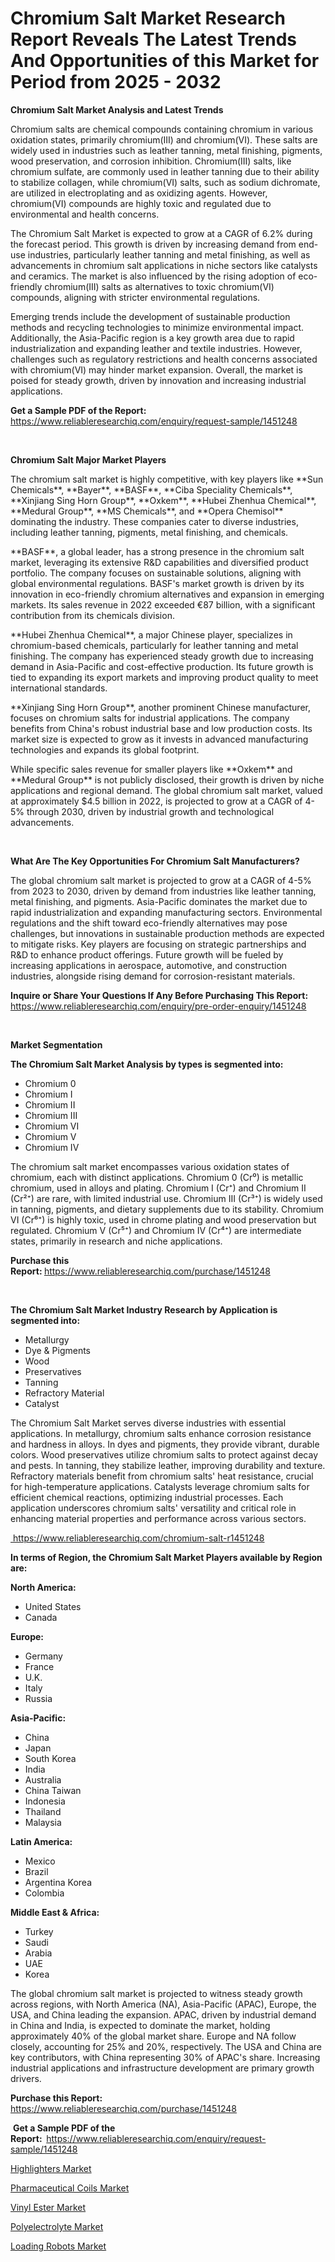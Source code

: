 <p><h1>Chromium Salt Market Research Report Reveals The Latest Trends And Opportunities of this Market for Period from 2025 - 2032</h1></p><p><strong>Chromium Salt Market Analysis and Latest Trends</strong></p>
<p><p>Chromium salts are chemical compounds containing chromium in various oxidation states, primarily chromium(III) and chromium(VI). These salts are widely used in industries such as leather tanning, metal finishing, pigments, wood preservation, and corrosion inhibition. Chromium(III) salts, like chromium sulfate, are commonly used in leather tanning due to their ability to stabilize collagen, while chromium(VI) salts, such as sodium dichromate, are utilized in electroplating and as oxidizing agents. However, chromium(VI) compounds are highly toxic and regulated due to environmental and health concerns.</p><p>The Chromium Salt Market is expected to grow at a CAGR of 6.2% during the forecast period. This growth is driven by increasing demand from end-use industries, particularly leather tanning and metal finishing, as well as advancements in chromium salt applications in niche sectors like catalysts and ceramics. The market is also influenced by the rising adoption of eco-friendly chromium(III) salts as alternatives to toxic chromium(VI) compounds, aligning with stricter environmental regulations.</p><p>Emerging trends include the development of sustainable production methods and recycling technologies to minimize environmental impact. Additionally, the Asia-Pacific region is a key growth area due to rapid industrialization and expanding leather and textile industries. However, challenges such as regulatory restrictions and health concerns associated with chromium(VI) may hinder market expansion. Overall, the market is poised for steady growth, driven by innovation and increasing industrial applications.</p></p>
<p><strong>Get a Sample PDF of the Report:&nbsp;</strong> <a href="https://www.reliableresearchiq.com/enquiry/request-sample/1451248?utm_campaign=1137&utm_medium=2&utm_source=Github&utm_content=ia&utm_term=26012025&utm_id=chromium-salt">https://www.reliableresearchiq.com/enquiry/request-sample/1451248</a></p>
<p>&nbsp;</p>
<p><strong>Chromium Salt Major Market Players</strong></p>
<p><p>The chromium salt market is highly competitive, with key players like **Sun Chemicals**, **Bayer**, **BASF**, **Ciba Speciality Chemicals**, **Xinjiang Sing Horn Group**, **Oxkem**, **Hubei Zhenhua Chemical**, **Medural Group**, **MS Chemicals**, and **Opera Chemisol** dominating the industry. These companies cater to diverse industries, including leather tanning, pigments, metal finishing, and chemicals.</p><p>**BASF**, a global leader, has a strong presence in the chromium salt market, leveraging its extensive R&D capabilities and diversified product portfolio. The company focuses on sustainable solutions, aligning with global environmental regulations. BASF's market growth is driven by its innovation in eco-friendly chromium alternatives and expansion in emerging markets. Its sales revenue in 2022 exceeded €87 billion, with a significant contribution from its chemicals division.</p><p>**Hubei Zhenhua Chemical**, a major Chinese player, specializes in chromium-based chemicals, particularly for leather tanning and metal finishing. The company has experienced steady growth due to increasing demand in Asia-Pacific and cost-effective production. Its future growth is tied to expanding its export markets and improving product quality to meet international standards.</p><p>**Xinjiang Sing Horn Group**, another prominent Chinese manufacturer, focuses on chromium salts for industrial applications. The company benefits from China's robust industrial base and low production costs. Its market size is expected to grow as it invests in advanced manufacturing technologies and expands its global footprint.</p><p>While specific sales revenue for smaller players like **Oxkem** and **Medural Group** is not publicly disclosed, their growth is driven by niche applications and regional demand. The global chromium salt market, valued at approximately $4.5 billion in 2022, is projected to grow at a CAGR of 4-5% through 2030, driven by industrial growth and technological advancements.</p></p>
<p>&nbsp;</p>
<p><strong>What Are The Key Opportunities For Chromium Salt Manufacturers?</strong></p>
<p><p>The global chromium salt market is projected to grow at a CAGR of 4-5% from 2023 to 2030, driven by demand from industries like leather tanning, metal finishing, and pigments. Asia-Pacific dominates the market due to rapid industrialization and expanding manufacturing sectors. Environmental regulations and the shift toward eco-friendly alternatives may pose challenges, but innovations in sustainable production methods are expected to mitigate risks. Key players are focusing on strategic partnerships and R&D to enhance product offerings. Future growth will be fueled by increasing applications in aerospace, automotive, and construction industries, alongside rising demand for corrosion-resistant materials.</p></p>
<p><strong>Inquire or Share Your Questions If Any Before Purchasing This Report:</strong> <a href="https://www.reliableresearchiq.com/enquiry/pre-order-enquiry/1451248?utm_campaign=1137&utm_medium=2&utm_source=Github&utm_content=ia&utm_term=26012025&utm_id=chromium-salt">https://www.reliableresearchiq.com/enquiry/pre-order-enquiry/1451248</a></p>
<p>&nbsp;</p>
<p><strong>Market Segmentation</strong></p>
<p><strong>The Chromium Salt Market Analysis by types is segmented into:</strong></p>
<p><ul><li>Chromium 0</li><li>Chromium I</li><li>Chromium II</li><li>Chromium III</li><li>Chromium VI</li><li>Chromium V</li><li>Chromium IV</li></ul></p>
<p><p>The chromium salt market encompasses various oxidation states of chromium, each with distinct applications. Chromium 0 (Cr⁰) is metallic chromium, used in alloys and plating. Chromium I (Cr⁺) and Chromium II (Cr²⁺) are rare, with limited industrial use. Chromium III (Cr³⁺) is widely used in tanning, pigments, and dietary supplements due to its stability. Chromium VI (Cr⁶⁺) is highly toxic, used in chrome plating and wood preservation but regulated. Chromium V (Cr⁵⁺) and Chromium IV (Cr⁴⁺) are intermediate states, primarily in research and niche applications.</p></p>
<p><strong>Purchase this Report:&nbsp;</strong><a href="https://www.reliableresearchiq.com/purchase/1451248?utm_campaign=1137&utm_medium=2&utm_source=Github&utm_content=ia&utm_term=26012025&utm_id=chromium-salt">https://www.reliableresearchiq.com/purchase/1451248</a></p>
<p>&nbsp;</p>
<p><strong>The Chromium Salt Market Industry Research by Application is segmented into:</strong></p>
<p><ul><li>Metallurgy</li><li>Dye & Pigments</li><li>Wood</li><li>Preservatives</li><li>Tanning</li><li>Refractory Material</li><li>Catalyst</li></ul></p>
<p><p>The Chromium Salt Market serves diverse industries with essential applications. In metallurgy, chromium salts enhance corrosion resistance and hardness in alloys. In dyes and pigments, they provide vibrant, durable colors. Wood preservatives utilize chromium salts to protect against decay and pests. In tanning, they stabilize leather, improving durability and texture. Refractory materials benefit from chromium salts' heat resistance, crucial for high-temperature applications. Catalysts leverage chromium salts for efficient chemical reactions, optimizing industrial processes. Each application underscores chromium salts' versatility and critical role in enhancing material properties and performance across various sectors.</p></p>
<p><a href="https://www.reliableresearchiq.com/chromium-salt-r1451248?utm_campaign=1137&utm_medium=2&utm_source=Github&utm_content=ia&utm_term=26012025&utm_id=chromium-salt">&nbsp;https://www.reliableresearchiq.com/chromium-salt-r1451248</a></p>
<p><strong>In terms of Region, the Chromium Salt Market Players available by Region are:</strong></p>
<p>
    <p> <strong> North America: </strong>
        <ul>
            <li>United States</li>
            <li>Canada</li>
        </ul>
        </p> 
    <p> <strong> Europe: </strong>
        <ul>
            <li>Germany</li>
            <li>France</li>
            <li>U.K.</li>
            <li>Italy</li>
            <li>Russia</li>
        </ul>
        </p> 
    <p> <strong> Asia-Pacific: </strong>
        <ul>
            <li>China</li>
            <li>Japan</li>
            <li>South Korea</li>
            <li>India</li>
            <li>Australia</li>
            <li>China Taiwan</li>
            <li>Indonesia</li>
            <li>Thailand</li>
            <li>Malaysia</li>
        </ul>
        </p> 
    <p> <strong> Latin America: </strong>
        <ul>
            <li>Mexico</li>
            <li>Brazil</li>
            <li>Argentina Korea</li>
            <li>Colombia</li>
        </ul>
        </p> 
    <p> <strong> Middle East & Africa: </strong>
        <ul>
            <li>Turkey</li>
            <li>Saudi</li>
            <li>Arabia</li>
            <li>UAE</li>
            <li>Korea</li>
        </ul>
    </p>
    </p>
<p><p>The global chromium salt market is projected to witness steady growth across regions, with North America (NA), Asia-Pacific (APAC), Europe, the USA, and China leading the expansion. APAC, driven by industrial demand in China and India, is expected to dominate the market, holding approximately 40% of the global market share. Europe and NA follow closely, accounting for 25% and 20%, respectively. The USA and China are key contributors, with China representing 30% of APAC's share. Increasing industrial applications and infrastructure development are primary growth drivers.</p></p>
<p><strong>Purchase this Report: </strong><a href="https://www.reliableresearchiq.com/purchase/1451248?utm_campaign=1137&utm_medium=2&utm_source=Github&utm_content=ia&utm_term=26012025&utm_id=chromium-salt">https://www.reliableresearchiq.com/purchase/1451248</a></p>
<p>&nbsp;<strong>Get a Sample PDF of the Report:&nbsp;&nbsp;</strong><a href="https://www.reliableresearchiq.com/enquiry/request-sample/1451248?utm_campaign=1137&utm_medium=2&utm_source=Github&utm_content=ia&utm_term=26012025&utm_id=chromium-salt">https://www.reliableresearchiq.com/enquiry/request-sample/1451248</a></p>
<p><strong></strong></p>
<p><p><a href="https://www.linkedin.com/pulse/highlighters-market-growth-2025-2032-factors-behind-its-high-hxcqf?utm_campaign=1137&utm_medium=2&utm_source=Github&utm_content=ia&utm_term=26012025&utm_id=chromium-salt">Highlighters Market</a></p><p><a href="https://www.linkedin.com/pulse/pharmaceutical-coils-market-report-in-depth-analysis-ygtsf?utm_campaign=1137&utm_medium=2&utm_source=Github&utm_content=ia&utm_term=26012025&utm_id=chromium-salt">Pharmaceutical Coils Market</a></p><p><a href="https://github.com/gregorywiliams78/Market-Research-Report-List-1/blob/main/vinyl-ester-market.md?utm_campaign=1137&utm_medium=2&utm_source=Github&utm_content=ia&utm_term=26012025&utm_id=chromium-salt">Vinyl Ester Market</a></p><p><a href="https://github.com/raffadongraffadong/Market-Research-Report-List-1/blob/main/polyelectrolyte-market.md?utm_campaign=1137&utm_medium=2&utm_source=Github&utm_content=ia&utm_term=26012025&utm_id=chromium-salt">Polyelectrolyte Market</a></p><p><a href="https://www.linkedin.com/pulse/loading-robots-market-size-growing-cagr-132-from-2025-vj65f?utm_campaign=1137&utm_medium=2&utm_source=Github&utm_content=ia&utm_term=26012025&utm_id=chromium-salt">Loading Robots Market</a></p></p>